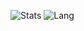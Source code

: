 ![Stats](https://github-readme-stats.vercel.app/api?username=harp077&show_icons=true&count_private=true&hide_title=false&theme=flag-india&include_all_commits=true&locale=en&border_color=008080&hide=issues)
![Lang](https://github-readme-stats.vercel.app/api/top-langs/?username=harp077&langs_count=3&hide_title=true&border_color=008080&card_width=222)

<!--
![Readme Card](https://github-readme-stats.vercel.app/api/pin/?username=harp077&repo=sjce&show_owner=true&theme=buefy)
![Readme Card](https://github-readme-stats.vercel.app/api/pin/?username=harp077&repo=sjmp3&show_owner=true&theme=buefy)
![Readme Card](https://github-readme-stats.vercel.app/api/pin/?username=harp077&repo=pj-net-tools&show_owner=true&theme=buefy)
![Readme Card](https://github-readme-stats.vercel.app/api/pin/?username=harp077&repo=pj-ftp-server&show_owner=true&theme=buefy)
-->

<!--
**harp077/harp077** is a ✨ _special_ ✨ repository because its `README.md` (this file) appears on your GitHub profile.

Here are some ideas to get you started:

- 🔭 I’m currently working on ...
- 🌱 I’m currently learning ...
- 👯 I’m looking to collaborate on ...
- 🤔 I’m looking for help with ...
- 💬 Ask me about ...
- 📫 How to reach me: ...
- 😄 Pronouns: ...
- ⚡ Fun fact: ...
-->
